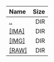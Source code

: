 |Name|Size|
|:---|---:|
|[..](../index.html)|DIR|
|[[IMA]]([IMA]/index.html)|DIR|
|[[IMG]]([IMG]/index.html)|DIR|
|[[RAW]]([RAW]/index.html)|DIR|
